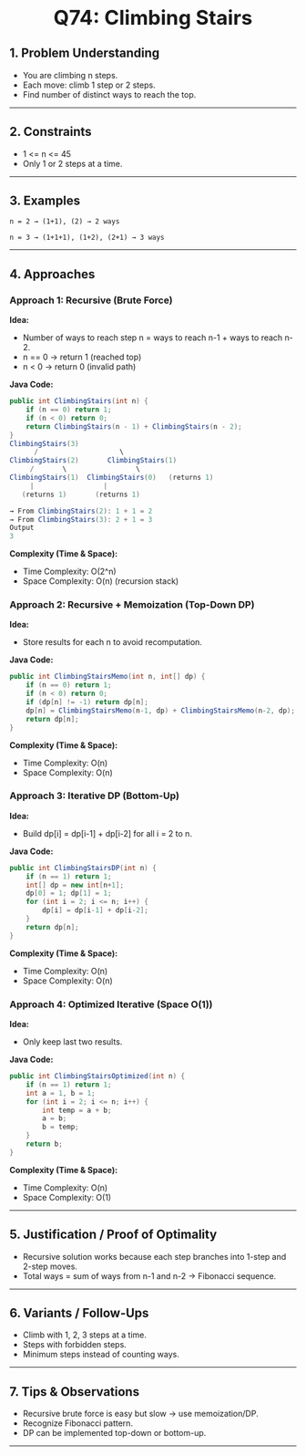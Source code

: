 <!-- #region 74-Climbing Stairs -->

<h1 style="text-align:center; font-size:2.5em; font-weight:bold;">Q74: Climbing Stairs</h1>

## 1. Problem Understanding

- You are climbing n steps.
- Each move: climb 1 step or 2 steps.
- Find number of distinct ways to reach the top.
---

## 2. Constraints

- 1 <= n <= 45
- Only 1 or 2 steps at a time.
---

## 3. Examples

```text
n = 2 → (1+1), (2) → 2 ways

n = 3 → (1+1+1), (1+2), (2+1) → 3 ways
```

---

## 4. Approaches

### Approach 1: Recursive (Brute Force)

**Idea:**
- Number of ways to reach step n = ways to reach n-1 + ways to reach n-2.
- n == 0 → return 1 (reached top)
- n < 0 → return 0 (invalid path)

**Java Code:**
```java
public int ClimbingStairs(int n) {
    if (n == 0) return 1;
    if (n < 0) return 0;
    return ClimbingStairs(n - 1) + ClimbingStairs(n - 2);
}
ClimbingStairs(3)
      /                    \
ClimbingStairs(2)       ClimbingStairs(1)
     /       \                 \
ClimbingStairs(1)  ClimbingStairs(0)   (returns 1)
     |                 |
   (returns 1)       (returns 1)

→ From ClimbingStairs(2): 1 + 1 = 2
→ From ClimbingStairs(3): 2 + 1 = 3
Output
3
```

**Complexity (Time & Space):**
- Time Complexity: O(2^n)
- Space Complexity: O(n) (recursion stack)

### Approach 2: Recursive + Memoization (Top-Down DP)

**Idea:**
- Store results for each n to avoid recomputation.

**Java Code:**
```java
public int ClimbingStairsMemo(int n, int[] dp) {
    if (n == 0) return 1;
    if (n < 0) return 0;
    if (dp[n] != -1) return dp[n];
    dp[n] = ClimbingStairsMemo(n-1, dp) + ClimbingStairsMemo(n-2, dp);
    return dp[n];
}
```

**Complexity (Time & Space):**
- Time Complexity: O(n)
- Space Complexity: O(n)

### Approach 3: Iterative DP (Bottom-Up)

**Idea:**
- Build dp[i] = dp[i-1] + dp[i-2] for all i = 2 to n.

**Java Code:**
```java
public int ClimbingStairsDP(int n) {
    if (n == 1) return 1;
    int[] dp = new int[n+1];
    dp[0] = 1; dp[1] = 1;
    for (int i = 2; i <= n; i++) {
        dp[i] = dp[i-1] + dp[i-2];
    }
    return dp[n];
}
```

**Complexity (Time & Space):**
- Time Complexity: O(n)
- Space Complexity: O(n)

### Approach 4: Optimized Iterative (Space O(1))

**Idea:**
- Only keep last two results.

**Java Code:**
```java
public int ClimbingStairsOptimized(int n) {
    if (n == 1) return 1;
    int a = 1, b = 1;
    for (int i = 2; i <= n; i++) {
        int temp = a + b;
        a = b;
        b = temp;
    }
    return b;
}
```

**Complexity (Time & Space):**
- Time Complexity: O(n)
- Space Complexity: O(1)

---

## 5. Justification / Proof of Optimality

- Recursive solution works because each step branches into 1-step and 2-step moves.
- Total ways = sum of ways from n-1 and n-2 → Fibonacci sequence.
---

## 6. Variants / Follow-Ups

- Climb with 1, 2, 3 steps at a time.
- Steps with forbidden steps.
- Minimum steps instead of counting ways.
---

## 7. Tips & Observations

- Recursive brute force is easy but slow → use memoization/DP.
- Recognize Fibonacci pattern.
- DP can be implemented top-down or bottom-up.
---

<!-- #endregion -->

